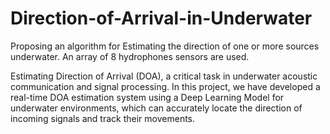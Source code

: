 # Direction-of-Arrival-in-Underwater
Proposing an algorithm for Estimating the direction of one or more sources underwater. An array of 8 hydrophones sensors are used. 

Estimating Direction of Arrival (DOA), a critical task in underwater acoustic communication and signal processing. In this project, we have developed a real-time DOA estimation system using a Deep Learning Model for underwater environments, which can accurately locate the direction of incoming signals and track their movements.

